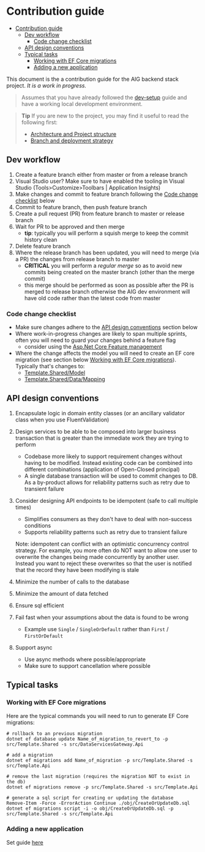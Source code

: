 # Contribution guide

<!-- TOC -->
* [Contribution guide](#contribution-guide)
  * [Dev workflow](#dev-workflow)
    * [Code change checklist](#code-change-checklist)
  * [API design conventions](#api-design-conventions)
  * [Typical tasks](#typical-tasks)
    * [Working with EF Core migrations](#working-with-ef-core-migrations)
    * [Adding a new application](#adding-a-new-application)
<!-- TOC -->

This document is the a contribution guide for the AIG backend stack project. _It is a work in progress._

> Assumes that you have already followed the [dev-setup](./dev-setup.md) guide and have a working local development environment.

> **Tip** If you are new to the project, you may find it useful to read the following first:
>   * [Architecture and Project structure](./architecture-and-project-structure.md)
>   * [Branch and deployment strategy](./branch-and-deployment-strategy.md)


## Dev workflow

1. Create a feature branch either from master or from a release branch
2. Visual Studio user? Make sure to have enabled the tooling in Visual Studio (Tools>Customize>Toolbars | Application Insights)
3. Make changes and commit to feature branch following the [Code change checklist](#code-change-checklist) below   
4. Commit to feature branch, then push feature branch
5. Create a pull request (PR) from feature branch to master or release branch
6. Wait for PR to be approved and then merge
   * **tip**: typically you will perform a squish merge to keep the commit history clean
7. Delete feature branch
8. Where the release branch has been updated, you will need to merge (via a PR) the changes from release branch to master
   * **CRITICAL** you will perform a _regular merge_ so as to avoid new commits being created on the master branch 
     (other than the merge commit)
   * this merge should be performed as soon as possible after the PR is merged to release branch otherwise the AIG dev
     environment will have old code rather than the latest code from master

### Code change checklist

* Make sure changes adhere to the [API design conventions](#api-design-conventions) section below
* Where work-in-progress changes are likely to span multiple sprints, often you will need to guard your changes behind a feature flag
  * consider using the [Asp.Net Core Feature management](https://timdeschryver.dev/blog/feature-flags-in-net-from-simple-to-more-advanced)
* Where the change affects the model you will need to create an EF core migration (see section below
  [Working with EF Core migrations](#working-with-ef-core-migrations)). Typically that's changes to:
  * [Template.Shared/Model](../src/Template.Shared/Model)
  * [Template.Shared/Data/Mapping](../src/Template.Shared/Data/Mapping)

## API design conventions

1. Encapsulate logic in domain entity classes (or an ancillary validator class when you use FluentValidation)

2. Design services to be able to be composed into larger business transaction that is greater than the immediate work they are trying to perform

   * Codebase more likely to support requirement changes without having to be modified. Instead existing code can be combined into 
     different combinations (application of Open-Closed principal)
   * A single database transaction will be used to commit changes to DB. As a by-product allows for reliability patterns such as retry
     due to transient failure

3. Consider designing API endpoints to be idempotent (safe to call multiple times)

   * Simplifies consumers as they don't have to deal with non-success conditions
   * Supports reliability patterns such as retry due to transient failure

    Note: idempotent can conflict with an optimistic concurrency control strategy. For example, you more often do NOT want to allow one user to 
    overwrite the changes being made concurrently by another user. Instead you want to reject these overwrites so that the user is notified that
    the record they have been modifying is stale

4. Minimize the number of calls to the database

5. Minimize the amount of data fetched

6. Ensure sql efficient

7. Fail fast when your assumptions about the data is found to be wrong

   * Example use `Single` / `SingleOrDefault` rather than `First` / `FirstOrDefault`

8. Support async

   * Use async methods where possible/appropriate
   * Make sure to support cancellation where possible


## Typical tasks

### Working with EF Core migrations

Here are the typical commands you will need to run to generate EF Core migrations:

```pwsh
# rollback to an previous migration
dotnet ef database update Name_of_migration_to_revert_to -p src/Template.Shared -s src/DataServicesGateway.Api
```

```pwsh
# add a migration
dotnet ef migrations add Name_of_migration -p src/Template.Shared -s src/Template.Api
```

```pwsh
# remove the last migration (requires the migration NOT to exist in the db)
dotnet ef migrations remove -p src/Template.Shared -s src/Template.Api
```

```pwsh
# generate a sql script for creating or updating the database
Remove-Item -Force -ErrorAction Continue ./obj/CreateOrUpdateDb.sql
dotnet ef migrations script -i -o obj/CreateOrUpdateDb.sql -p src/Template.Shared -s src/Template.Api
```

### Adding a new application

Set guide [here](./add-application.md)
